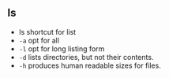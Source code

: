 ## ls
- ls shortcut for list
- `-a` opt for all
- `-l` opt for long listing form
- `-d` lists directories, but not their contents.
- `-h` produces human readable sizes for files.
